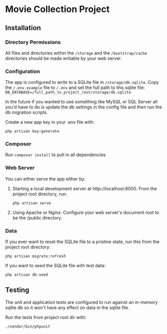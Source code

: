 # Movie Collection Project

## Installation

### Directory Permissions
All files and directories within the `/storage` and the `/bootstrap/cache` directories should be made writable by your web server.

### Configuration
The app is configured to write to a SQLite file in `/storage/db.sqlite`. 
Copy the `/.env.example` file to `/.env` and set the full path to this sqlite file:
`DB_DATABASE=/full_path_to_project_root/storage/db.sqlite`

In the future if you wanted to use something like MySQL or SQL Server all you'd have to do is update the db settings in the config file and then run the db migration scripts.

Create a new app key in your .env file with:
```
php artisan key:generate
```

### Composer
Run `composer install` to pull in all dependencies

### Web Server
You can either serve the app either by:
1. Starting a local development server at http://localhost:8000.
From the project root directory, run:
    ```
    php artisan serve
    ```
2. Using Apache or Nginx:
Configure your web server's document root to be the /public directory. 

### Data
If you ever want to reset the SQLite file to a pristine state, run this from the project root directory:
```
php artisan migrate:refresh
```

If you want to seed the SQLite file with test data:
```
php artisan db:seed
```

## Testing
The unit and application tests are configured to run against an in-memory sqlite db so it won't have any effect on data in the sqlite file.

Run the tests from project root dir with:
```
./vendor/bin/phpunit
```
